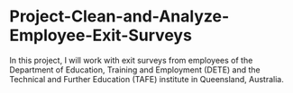 # Project-Clean-and-Analyze-Employee-Exit-Surveys
In this project, I will work with exit surveys from employees of the Department of Education, Training and Employment (DETE) and the Technical and Further Education (TAFE) institute in Queensland, Australia.
